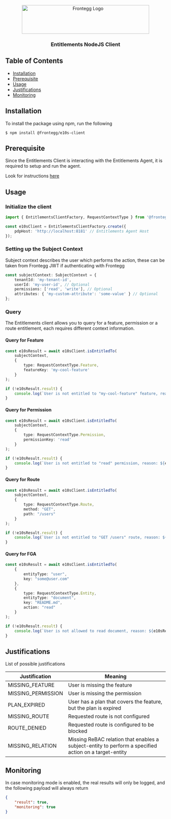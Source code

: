 <br />
<div align="center">
<img src="https://fronteggstuff.blob.core.windows.net/frongegg-logos/logo-transparent.png" alt="Frontegg Logo" width="400" height="90">

<h3 align="center">Entitlements NodeJS Client</h3>
</div>

## Table of Contents

-   [Installation](#installation)
-   [Prerequisite](#prerequisite)
-   [Usage](#usage)
-   [Justifications](#justifications)
-   [Monitoring](#monitoring)

## Installation

To install the package using npm, run the following

```
$ npm install @frontegg/e10s-client
```

## Prerequisite

Since the Entitlements Client is interacting with the Entitlements Agent, it is required to setup and run the agent.

Look for instructions [here](https://docs.frontegg.com/docs/configuration)

## Usage

### Initialize the client

```typescript
import { EntitlementsClientFactory, RequestContextType } from '@frontegg/e10s-client';

const e10sClient = EntitlementsClientFactory.create({
	pdpHost: 'http://localhost:8181' // Entitlements Agent Host
});
```

### Setting up the Subject Context

Subject context describes the user which performs the action, these can be taken from Frontegg JWT if authenticating with Frontegg

```typescript
const subjectContext: SubjectContext = {
	tenantId: 'my-tenant-id',
	userId: 'my-user-id', // Optional
	permissions: ['read', 'write'], // Optional
	attributes: { 'my-custom-attribute': 'some-value' } // Optional
};
```

### Query
The Entitlements client allows you to query for a feature, permission or a route entitlement, each requires different context information.

#### Query for Feature

```typescript
const e10sResult = await e10sClient.isEntitledTo(
	subjectContext,
	{
		type: RequestContextType.Feature,
		featureKey: 'my-cool-feature'
	}
);

if (!e10sResult.result) {
	console.log(`User is not entitled to "my-cool-feature" feature, reason: ${e10sResult.justification}`);
}
```

#### Query for Permission

```typescript
const e10sResult = await e10sClient.isEntitledTo(
	subjectContext,
	{
		type: RequestContextType.Permission,
		permissionKey: 'read'
	}
);

if (!e10sResult.result) {
	console.log(`User is not entitled to "read" permission, reason: ${e10sResult.justification}`);
}
```

#### Query for Route

```typescript
const e10sResult = await e10sClient.isEntitledTo(
	subjectContext,
	{
		type: RequestContextType.Route,
		method: "GET",
        path: "/users"
	}
);

if (!e10sResult.result) {
	console.log(`User is not entitled to "GET /users" route, reason: ${e10sResult.justification}`);
}
```

#### Query for FGA

```typescript
const e10sResult = await e10sClient.isEntitledTo(
	{
		entityType: "user",
		key: "some@user.com"
	},
	{
		type: RequestContextType.Entity,
		entityType: "document",
        key: "README.md",
		action: "read"
	}
);

if (!e10sResult.result) {
	console.log(`User is not allowed to read document, reason: ${e10sResult.justification}`);
}
```

## Justifications

List of possible justifications

| Justification      | Meaning                                                          |
| ------------------ | ---------------------------------------------------------------- |
| MISSING_FEATURE    | User is missing the feature                                      |
| MISSING_PERMISSION | User is missing the permission                                   |
| PLAN_EXPIRED       | User has a plan that covers the feature, but the plan is expired |
| MISSING_ROUTE      | Requested route is not configured                                |
| ROUTE_DENIED       | Requested route is configured to be blocked                      |
| MISSING_RELATION   | Missing ReBAC relation that enables a subject-entity to perform a specified action on a target-entity                       |

## Monitoring

In case monitoring mode is enabled, the real results will only be logged, and the following payload will always return

```json
{
	"result": true,
	"monitoring": true
}
```